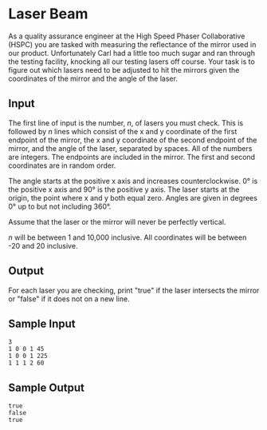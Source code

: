 # Laser Beam

As a quality assurance engineer at the High Speed Phaser Collaborative (HSPC)
you are tasked with measuring the reflectance of the mirror used in our
product. Unfortunately Carl had a little too much sugar and ran through the
testing facility, knocking all our testing lasers off course. Your task is to
figure out which lasers need to be adjusted to hit the mirrors given the
coordinates of the mirror and the angle of the laser.

## Input

The first line of input is the number, $n$, of lasers you must check. This is
followed by $n$ lines which consist of the x and y coordinate of the first
endpoint of the mirror, the x and y coordinate of the second endpoint of the
mirror, and the angle of the laser, separated by spaces. All of the numbers are
integers. The endpoints are included in the mirror. The first and second
coordinates are in random order.

The angle starts at the positive x axis and increases counterclockwise. 0° is
the positive x axis and 90° is the positive y axis. The laser starts at the
origin, the point where x and y both equal zero. Angles are given in degrees 0°
up to but not including 360°.

Assume that the laser or the mirror will never be perfectly vertical.

$n$ will be between 1 and 10,000 inclusive. All coordinates will be between -20 and 20 inclusive.

## Output

For each laser you are checking, print "true" if the laser intersects the
mirror or "false" if it does not on a new line.

## Sample Input

```
3
1 0 0 1 45
1 0 0 1 225
1 1 1 2 60
```

## Sample Output

```
true
false
true
```
